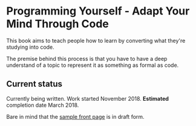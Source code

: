 # Programming Yourself - Adapt Your Mind Through Code

This book aims to teach people how to learn by converting what they're studying into code.

The premise behind this process is that you have to have a deep understand of a topic to represent it as something as formal as code.

## Current status

Currently being written. Work started November 2018. **Estimated** completion date March 2018.

Bare in mind that the [sample front page](SampleFrontPage.pdf) is in draft form.
